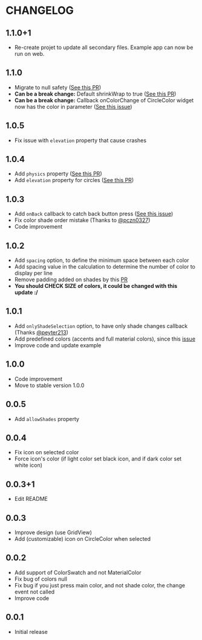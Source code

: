 # CHANGELOG

## 1.1.0+1

* Re-create projet to update all secondary files. Example app can now be run on web.

## 1.1.0

* Migrate to null safety ([See this PR](https://github.com/Pyozer/flutter_material_color_picker/pull/24))
* **Can be a break change:** Default shrinkWrap to true ([See this PR](https://github.com/Pyozer/flutter_material_color_picker/pull/21))
* **Can be a break change:** Callback onColorChange of CircleColor widget now has the color in parameter ([See this issue](https://github.com/Pyozer/flutter_material_color_picker/issues/25))

## 1.0.5

* Fix issue with `elevation` property that cause crashes

## 1.0.4

* Add `physics` property ([See this PR](https://github.com/Pyozer/flutter_material_color_picker/pull/14))
* Add `elevation` property for circles ([See this PR](https://github.com/Pyozer/flutter_material_color_picker/pull/15))

## 1.0.3

* Add `onBack` callback to catch back button press ([See this issue](https://github.com/Pyozer/flutter_material_color_picker/issues/12))
* Fix color shade order mistake (Thanks to [@pczn0327](https://github.com/Pyozer/flutter_material_color_picker/pull/13))
* Code improvement

## 1.0.2

* Add `spacing` option, to define the minimum space between each color
* Add spacing value in the calculation to determine the number of color to display per line
* Remove padding added on shades by this [PR](https://github.com/Pyozer/flutter_material_color_picker/pull/9)
* **You should CHECK SIZE of colors, it could be changed with this update :/**

## 1.0.1

* Add `onlyShadeSelection` option, to have only shade changes callback (Thanks [@peyter213](https://github.com/Pyozer/flutter_material_color_picker/pull/10))
* Add predefined colors (accents and full material colors), since this [issue](https://github.com/Pyozer/flutter_material_color_picker/issues/8)
* Improve code and update example

## 1.0.0

* Code improvement
* Move to stable version 1.0.0

## 0.0.5

* Add `allowShades` property

## 0.0.4

* Fix icon on selected color
* Force icon's color (if light color set black icon, and if dark color set white icon)

## 0.0.3+1

* Edit README

## 0.0.3

* Improve design (use GridView)
* Add (customizable) icon on CircleColor when selected

## 0.0.2

* Add support of ColorSwatch and not MaterialColor
* Fix bug of colors null
* Fix bug if you just press main color, and not shade color, the change event not called
* Improve code

## 0.0.1

* Initial release
